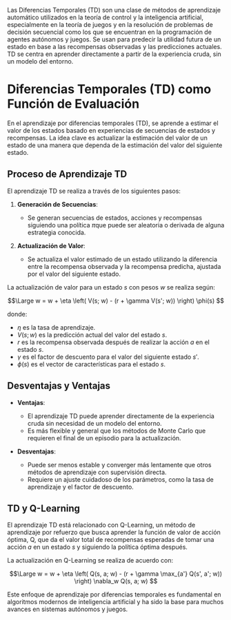 Las Diferencias Temporales (TD) son una clase de métodos de aprendizaje automático utilizados en la teoría de control y la inteligencia artificial, especialmente en la teoría de juegos y en la resolución de problemas de decisión secuencial como los que se encuentran en la programación de agentes autónomos y juegos. Se usan para predecir la utilidad futura de un estado en base a las recompensas observadas y las predicciones actuales. TD se centra en aprender directamente a partir de la experiencia cruda, sin un modelo del entorno.

# Diferencias Temporales (TD) como Función de Evaluación

En el aprendizaje por diferencias temporales (TD), se aprende a estimar el valor de los estados basado en experiencias de secuencias de estados y recompensas. La idea clave es actualizar la estimación del valor de un estado de una manera que dependa de la estimación del valor del siguiente estado.

## Proceso de Aprendizaje TD

El aprendizaje TD se realiza a través de los siguientes pasos:

1. **Generación de Secuencias**:
   - Se generan secuencias de estados, acciones y recompensas siguiendo una política $\pi$que puede ser aleatoria o derivada de alguna estrategia conocida.

2. **Actualización de Valor**:
   - Se actualiza el valor estimado de un estado utilizando la diferencia entre la recompensa observada y la recompensa predicha, ajustada por el valor del siguiente estado.

La actualización de valor para un estado $s$ con pesos $w$ se realiza según:

$$\Large w = w + \eta \left( V(s; w) - (r + \gamma V(s'; w)) \right) \phi(s) $$

donde:

- $\eta$ es la tasa de aprendizaje.
- $V(s; w)$ es la predicción actual del valor del estado $s$.
- $r$ es la recompensa observada después de realizar la acción $a$ en el estado $s$.
- $\gamma$ es el factor de descuento para el valor del siguiente estado $s'$.
- $\phi(s)$ es el vector de características para el estado $s$.

## Desventajas y Ventajas

- **Ventajas**:
   - El aprendizaje TD puede aprender directamente de la experiencia cruda sin necesidad de un modelo del entorno.
   - Es más flexible y general que los métodos de Monte Carlo que requieren el final de un episodio para la actualización.

- **Desventajas**:
   - Puede ser menos estable y converger más lentamente que otros métodos de aprendizaje con supervisión directa.
   - Requiere un ajuste cuidadoso de los parámetros, como la tasa de aprendizaje y el factor de descuento.

## TD y Q-Learning

El aprendizaje TD está relacionado con Q-Learning, un método de aprendizaje por refuerzo que busca aprender la función de valor de acción óptima, Q, que da el valor total de recompensas esperadas de tomar una acción $a$ en un estado $s$ y siguiendo la política óptima después.

La actualización en Q-Learning se realiza de acuerdo con:

$$\Large w = w + \eta \left( Q(s, a; w) - (r + \gamma \max_{a'} Q(s', a'; w)) \right) \nabla_w Q(s, a; w) $$

Este enfoque de aprendizaje por diferencias temporales es fundamental en algoritmos modernos de inteligencia artificial y ha sido la base para muchos avances en sistemas autónomos y juegos.
